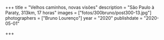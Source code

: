 +++
title = "Velhos caminhos, novas visões"
description = "São Paulo à Paraty, 313km, 17 horas"
images = ["fotos/300bruno/post300-13.jpg"]
photographers = ["Bruno Lourenço"]
year = "2020"
publishdate = "2020-05-01"

+++
